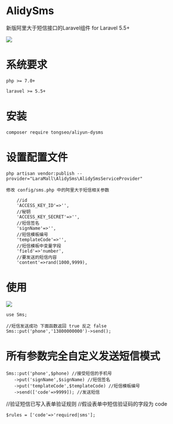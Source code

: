 # AlidySms
<p>新版阿里大于短信接口的Laravel组件 for Laravel 5.5+ </p>

<img src="https://laravip.com/images/alidysms.png">

# 系统要求
````
php >= 7.0+

laravel >= 5.5+

````

# 安装
````
composer require tongseo/aliyun-dysms
````
# 设置配置文件
````
php artisan vendor:publish --provider="LaraMall\AlidySms\AlidySmsServiceProvider"

修改 config/sms.php 中的阿里大于短信相关参数

  	//id
	'ACCESS_KEY_ID'=>'',
	//秘钥
	'ACCESS_KEY_SECRET'=>'',
	//短信签名
	'signName'=>'',
	//短信模板编号
	'templateCode'=>'',
	//短信模板中变量字段
	'field'=>'number',
	//要发送的短信内容
	'content'=>rand(1000,9999),
````

# 使用

<img src="http://ox5dwi7xi.bkt.clouddn.com/github/sms-tp.png">

````
use Sms;

//短信发送成功 下面函数返回 true 反之 false
Sms::put('phone','13800000000')->send();

````


# 所有参数完全自定义发送短信模式

````
Sms::put('phone',$phone) //接受短信的手机号
   ->put('signName',$signName) //短信签名
   ->put('templateCode',$templateCode) //短信模板编号
   ->send(['code'=>9999]); //发送短信

````

//验证短信已写入表单验证规则
//假设表单中短信验证码的字段为 code

````
$rules = ['code'=>'required|sms'];

````




